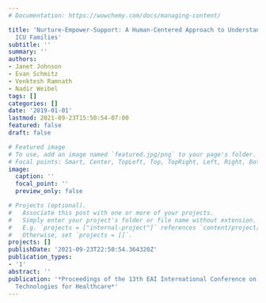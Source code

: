 ```yaml
---
# Documentation: https://wowchemy.com/docs/managing-content/

title: 'Nurture-Empower-Support: A Human-Centered Approach to Understand and Support
  ICU Families'
subtitle: ''
summary: ''
authors:
- Janet Johnson
- Evan Schmitz
- Venktesh Ramnath
- Nadir Weibel
tags: []
categories: []
date: '2019-01-01'
lastmod: 2021-09-23T15:50:54-07:00
featured: false
draft: false

# Featured image
# To use, add an image named `featured.jpg/png` to your page's folder.
# Focal points: Smart, Center, TopLeft, Top, TopRight, Left, Right, BottomLeft, Bottom, BottomRight.
image:
  caption: ''
  focal_point: ''
  preview_only: false

# Projects (optional).
#   Associate this post with one or more of your projects.
#   Simply enter your project's folder or file name without extension.
#   E.g. `projects = ["internal-project"]` references `content/project/deep-learning/index.md`.
#   Otherwise, set `projects = []`.
projects: []
publishDate: '2021-09-23T22:50:54.364320Z'
publication_types:
- '1'
abstract: ''
publication: '*Proceedings of the 13th EAI International Conference on Pervasive Computing
  Technologies for Healthcare*'
---
```

